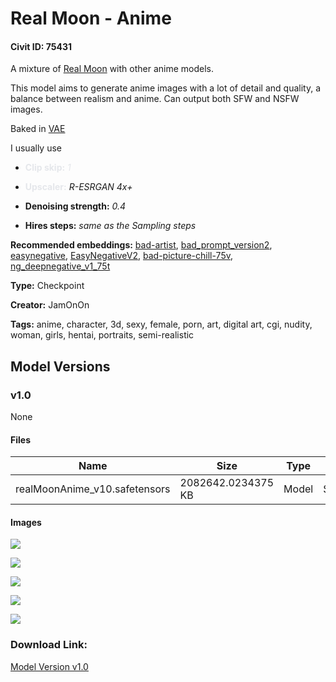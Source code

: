# Real Moon - Anime

#### Civit ID: 75431

<p>A mixture of <a target="_blank" rel="ugc" href="https://civitai.com/models/67192/real-moon">Real Moon</a> with other anime models.</p><p>This model aims to generate anime images with a lot of detail and quality, a balance between realism and anime. Can output both SFW and NSFW images.</p><p>Baked in <a target="_blank" rel="ugc" href="https://huggingface.co/stabilityai/sd-vae-ft-mse-original/tree/main">VAE</a></p><p>I usually use</p><ul><li><p><strong><span style="color:rgb(229, 231, 235)">Clip skip:</span></strong><span style="color:rgb(229, 231, 235)"> </span><em><span style="color:rgb(229, 231, 235)">1</span></em></p></li><li><p><strong><span style="color:rgb(229, 231, 235)">Upscaler:</span></strong> <em>R-ESRGAN 4x+ </em></p></li><li><p><strong>Denoising strength:</strong><em> 0.4</em></p></li><li><p><strong>Hires steps:</strong> <em>same as the Sampling steps</em></p><p></p></li></ul><p><strong>Recommended embeddings:</strong> <a target="_blank" rel="ugc" href="https://civitai.com/models/5224/bad-artist-negative-embedding">bad-artist</a>, <a target="_blank" rel="ugc" href="https://civitai.com/models/55700/badprompt-negative-embedding?modelVersionId=60095">bad_prompt_version2</a>, <a target="_blank" rel="ugc" href="https://civitai.com/models/7808/easynegative">easynegative</a>, <a target="_blank" rel="ugc" href="https://huggingface.co/gsdf/Counterfeit-V3.0/blob/main/embedding/EasyNegativeV2.safetensors">EasyNegativeV2</a>, <a target="_blank" rel="ugc" href="https://civitai.com/models/17083/bad-picture-negative-embedding-for-chilloutmix">bad-picture-chill-75v</a>, <a target="_blank" rel="ugc" href="https://civitai.com/models/4629/deep-negative-v1x">ng_deepnegative_v1_75t</a></p>

**Type:** Checkpoint

**Creator:** JamOnOn

**Tags:** anime, character, 3d, sexy, female, porn, art, digital art, cgi, nudity, woman, girls, hentai, portraits, semi-realistic

## Model Versions

### v1.0

None

#### Files

| Name | Size | Type | Format | Download Url | AutoV1 | AutoV2 | SHA256 | CRC32 | BLAKE3 |
| --- | --- | --- | --- | --- | --- | --- | --- | --- | --- |
| realMoonAnime_v10.safetensors | 2082642.0234375 KB | Model | SafeTensor | https://civitai.com/api/download/models/80168 | 5EC69564 | 08379D3D7D | 08379D3D7D1B223246C9CCC2EC12D07EAFBA80B15A403758BC54C75BFE19DB29 | E64B8422 | 33F5928FB3D13FE136F3BA0FA052274D086479054E80588F5597DB8B47C05B1A |

#### Images

<p><img src="https://image.civitai.com/xG1nkqKTMzGDvpLrqFT7WA/04f46a35-9f69-4022-9abc-6e692f4f9621/width=450/900840.jpeg" /></p>

<p><img src="https://image.civitai.com/xG1nkqKTMzGDvpLrqFT7WA/95b622ef-e418-49b4-b3ed-8cb679077863/width=450/900813.jpeg" /></p>

<p><img src="https://image.civitai.com/xG1nkqKTMzGDvpLrqFT7WA/54e6ed4a-38ab-44f1-83b9-fa8556b1568b/width=450/900485.jpeg" /></p>

<p><img src="https://image.civitai.com/xG1nkqKTMzGDvpLrqFT7WA/598233d1-22c2-4607-a030-109839c700f3/width=450/901017.jpeg" /></p>

<p><img src="https://image.civitai.com/xG1nkqKTMzGDvpLrqFT7WA/99dbf083-b525-49f5-b870-82c360b626dd/width=450/900486.jpeg" /></p>

### Download Link:

[Model Version v1.0](https://civitai.com/api/download/models/80168)


